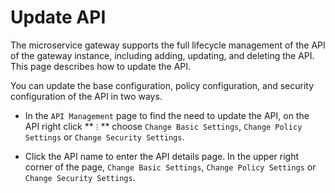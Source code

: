 # Update API

The microservice gateway supports the full lifecycle management of the API of the gateway instance, including adding, updating, and deleting the API. This page describes how to update the API.

You can update the base configuration, policy configuration, and security configuration of the API in two ways.

- In the `API Management` page to find the need to update the API, on the API right click ** `ⵗ` ** choose `Change Basic Settings`, `Change Policy Settings` or `Change Security Settings`.

    <!--![]()screenshots-->

- Click the API name to enter the API details page. In the upper right corner of the page, `Change Basic Settings`, `Change Policy Settings` or `Change Security Settings`.

    <!--![]()screenshots-->
